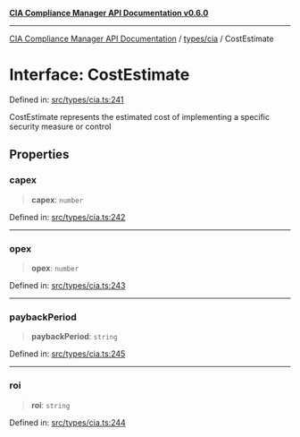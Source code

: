 [**CIA Compliance Manager API Documentation v0.6.0**](../../../README.md)

***

[CIA Compliance Manager API Documentation](../../../modules.md) / [types/cia](../README.md) / CostEstimate

# Interface: CostEstimate

Defined in: [src/types/cia.ts:241](https://github.com/Hack23/cia-compliance-manager/blob/ca083b463223765b22422b66b3a43930241849bd/src/types/cia.ts#L241)

CostEstimate represents the estimated cost of implementing
a specific security measure or control

## Properties

### capex

> **capex**: `number`

Defined in: [src/types/cia.ts:242](https://github.com/Hack23/cia-compliance-manager/blob/ca083b463223765b22422b66b3a43930241849bd/src/types/cia.ts#L242)

***

### opex

> **opex**: `number`

Defined in: [src/types/cia.ts:243](https://github.com/Hack23/cia-compliance-manager/blob/ca083b463223765b22422b66b3a43930241849bd/src/types/cia.ts#L243)

***

### paybackPeriod

> **paybackPeriod**: `string`

Defined in: [src/types/cia.ts:245](https://github.com/Hack23/cia-compliance-manager/blob/ca083b463223765b22422b66b3a43930241849bd/src/types/cia.ts#L245)

***

### roi

> **roi**: `string`

Defined in: [src/types/cia.ts:244](https://github.com/Hack23/cia-compliance-manager/blob/ca083b463223765b22422b66b3a43930241849bd/src/types/cia.ts#L244)
